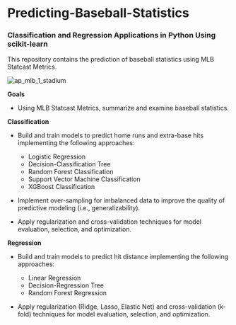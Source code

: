# Predicting-Baseball-Statistics
### Classification and Regression Applications in Python Using scikit-learn

This repository contains the prediction of baseball statistics using MLB Statcast Metrics.

![ap_mlb_1_stadium](https://user-images.githubusercontent.com/41403941/56247467-aea64980-6059-11e9-9308-f35c5d5ea3d9.jpg)

**Goals**

- Using MLB Statcast Metrics, summarize and examine baseball statistics.

**Classification**
- Build and train models to predict home runs and extra-base hits implementing the following approaches:
    - Logistic Regression
    - Decision-Classification Tree
    - Random Forest Classification
    - Support Vector Machine Classification
    - XGBoost Classification
    
- Implement over-sampling for imbalanced data to improve the quality of predictive modeling (i.e., generalizability).
- Apply regularization and cross-validation techniques for model evaluation, selection, and optimization.

**Regression**
- Build and train models to predict hit distance implementing the following approaches:
    - Linear Regression
    - Decision-Regression Tree
    - Random Forest Regression

- Apply regularization (Ridge, Lasso, Elastic Net) and cross-validation (k-fold) techniques for model evaluation, selection, and optimization.
